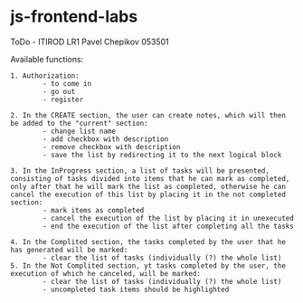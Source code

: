 # js-frontend-labs

ToDo - ITIROD LR1
Pavel Chepikov 053501


Available functions:

    1. Authorization:
            - to come in
            - go out
            - register

    2. In the CREATE section, the user can create notes, which will then be added to the "current" section:
            - change list name
            - add checkbox with description
            - remove checkbox with description
            - save the list by redirecting it to the next logical block
        
    3. In the InProgress section, a list of tasks will be presented, consisting of tasks divided into items that he can mark as completed, only after that he will mark the list as completed, otherwise he can cancel the execution of this list by placing it in the not completed section:
            - mark items as completed
            - cancel the execution of the list by placing it in unexecuted
            - end the execution of the list after completing all the tasks
        
    4. In the Complited section, the tasks completed by the user that he has generated will be marked:
            - clear the list of tasks (individually (?) the whole list)
    5. In the Not Complited section, yt tasks completed by the user, the execution of which he canceled, will be marked:
            - clear the list of tasks (individually (?) the whole list)
            - uncompleted task items should be highlighted

